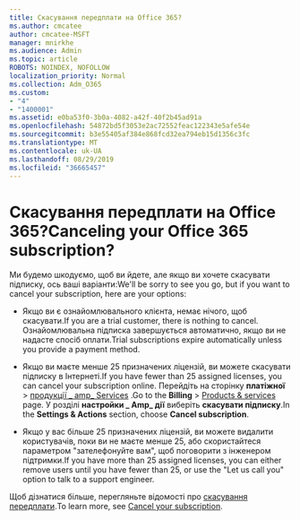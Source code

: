 ```yaml
---
title: Скасування передплати на Office 365?
ms.author: cmcatee
author: cmcatee-MSFT
manager: mnirkhe
ms.audience: Admin
ms.topic: article
ROBOTS: NOINDEX, NOFOLLOW
localization_priority: Normal
ms.collection: Adm_O365
ms.custom:
- "4"
- "1400001"
ms.assetid: e0ba53f0-3b0a-4082-a42f-40f2b45ad91a
ms.openlocfilehash: 54872bd5f3053e2ac72552feac122343e5afe54e
ms.sourcegitcommit: b3e55405af384e868fcd32ea794eb15d1356c3fc
ms.translationtype: MT
ms.contentlocale: uk-UA
ms.lasthandoff: 08/29/2019
ms.locfileid: "36665457"
---
```

# <a name="canceling-your-office-365-subscription"></a><span data-ttu-id="8a9e0-102">Скасування передплати на Office 365?</span><span class="sxs-lookup"><span data-stu-id="8a9e0-102">Canceling your Office 365 subscription?</span></span>

<span data-ttu-id="8a9e0-103">Ми будемо шкодуємо, щоб ви йдете, але якщо ви хочете скасувати підписку, ось ваші варіанти:</span><span class="sxs-lookup"><span data-stu-id="8a9e0-103">We'll be sorry to see you go, but if you want to cancel your subscription, here are your options:</span></span>
  
- <span data-ttu-id="8a9e0-104">Якщо ви є ознайомлювального клієнта, немає нічого, щоб скасувати.</span><span class="sxs-lookup"><span data-stu-id="8a9e0-104">If you are a trial customer, there is nothing to cancel.</span></span> <span data-ttu-id="8a9e0-105">Ознайомлювальна підписка завершується автоматично, якщо ви не надасте спосіб оплати.</span><span class="sxs-lookup"><span data-stu-id="8a9e0-105">Trial subscriptions expire automatically unless you provide a payment method.</span></span>

- <span data-ttu-id="8a9e0-106">Якщо ви маєте менше 25 призначених ліцензій, ви можете скасувати підписку в Інтернеті.</span><span class="sxs-lookup"><span data-stu-id="8a9e0-106">If you have fewer than 25 assigned licenses, you can cancel your subscription online.</span></span> <span data-ttu-id="8a9e0-107">Перейдіть на сторінку **платіжної** \> [продукції _ amp_ Services](https://go.microsoft.com/fwlink/p/?linkid=842054) .</span><span class="sxs-lookup"><span data-stu-id="8a9e0-107">Go to the **Billing** \> [Products & services](https://go.microsoft.com/fwlink/p/?linkid=842054) page.</span></span> <span data-ttu-id="8a9e0-108">У розділі **настройки _ Amp_ дії** виберіть **скасувати підписку**.</span><span class="sxs-lookup"><span data-stu-id="8a9e0-108">In the **Settings & Actions** section, choose **Cancel subscription**.</span></span>

- <span data-ttu-id="8a9e0-109">Якщо у вас більше 25 призначених ліцензій, ви можете видалити користувачів, поки ви не маєте менше 25, або скористайтеся параметром "зателефонуйте вам", щоб поговорити з інженером підтримки.</span><span class="sxs-lookup"><span data-stu-id="8a9e0-109">If you have more than 25 assigned licenses, you can either remove users until you have fewer than 25, or use the "Let us call you" option to talk to a support engineer.</span></span>

<span data-ttu-id="8a9e0-110">Щоб дізнатися більше, перегляньте відомості про [скасування передплати](https://docs.microsoft.com/office365/admin/subscriptions-and-billing/cancel-your-subscription).</span><span class="sxs-lookup"><span data-stu-id="8a9e0-110">To learn more, see [Cancel your subscription](https://docs.microsoft.com/office365/admin/subscriptions-and-billing/cancel-your-subscription).</span></span>